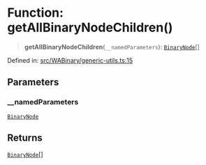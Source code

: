 # Function: getAllBinaryNodeChildren()

> **getAllBinaryNodeChildren**(`__namedParameters`): [`BinaryNode`](../type-aliases/BinaryNode.md)[]

Defined in: [src/WABinary/generic-utils.ts:15](https://github.com/Fokusdotid/Baileys/blob/e5a24e138f3b69cf124e0406999e537d5c9a6c18/src/WABinary/generic-utils.ts#L15)

## Parameters

### \_\_namedParameters

[`BinaryNode`](../type-aliases/BinaryNode.md)

## Returns

[`BinaryNode`](../type-aliases/BinaryNode.md)[]
